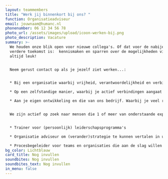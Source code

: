 ```yaml
---
layout: teammembers
title: "Werk jij binnenkort bij ons? "
function: Organisatieadviseur
email: jouwnaam@humanc.nl
phonenumber: 06 12 34 56 78
photo_url: /assets/images/upload/icoon-werken-bij.png
photo_description: Vacature
summary: >-
  We houden onze blik open voor nieuwe collega's. Of dat voor de nabije of
  verdere toekomst is:  kennismaken en sparren over de mogelijkheden vinden we
  altijd leuk!​


  ​Neem gerust contact op als je jezelf ziet werken...:​


  * Bij een organisatie waarbij vrijheid, verantwoordelijkheid en verbinding de belangrijkste waarden zijn. ​

  * Op een zelfstandige manier, waarbij je actief verbindingen aangaat met collega's en in je netwerk. En waarbij je zowel zelfstandig werkt, als in verschillende opdrachten samenwerkt met collega's.​

  * Aan je eigen ontwikkeling en die van ons bedrijf. Waarbij je veel ruimte krijgt om je eigen ontwikkelrichting te kiezen en je initiatief neemt om je kennis en ideeën te verbinden aan onze organisatie.


  We zijn actief op zoek naar mensen die 1 of meer van onderstaande expertises meebrengen:


  * Trainer voor (persoonlijk) leiderschapsprogramma's​

  * Organisatie adviseur om (verander)strategie te kunnen vertalen in uitvoeringsplannen​

  * Procesbegeleider voor teams en organisaties die aan de slag willen met bijv. verbeteren samenwerking, communicatie of aanscherpen strategie​
bg_color: Lichtblauw
card_title: Nog invullen
soundbites: Nog invullen
soundbites_text: Nog invullen
in_menu: false
---
```

